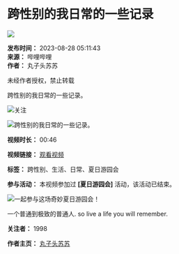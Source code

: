 # 跨性别的我日常的一些记录

![](//i0.hdslb.com/bfs/archive/af630e880113d3d1e842fc065b6aff1db80bd758.jpg@100w_100h_1c.webp)

**发布时间：** 2023-08-28 05:11:43  
**来源：** 哔哩哔哩  
**作者：** 丸子头苏苏  

未经作者授权，禁止转载  

跨性别的我日常的一些记录。

![](//i1.hdslb.com/bfs/face/bb53a8a455386bc9a51c1cd8b38beee0ed0d6886.jpg@96w.webp)关注

![跨性别的我日常的一些记录。](//i0.hdslb.com/bfs/archive/af630e880113d3d1e842fc065b6aff1db80bd758.jpg@518w_290h_1c_!web-video-share-cover.webp)

**视频时长：** 00:46  

**视频链接：** [观看视频](https://www.bilibili.com)  

**标签：** 跨性别、生活、日常、夏日游园会  

**参与活动：** 本视频参加过 **[夏日游园会]** 活动，该活动已结束。  

![一起参与这场奇妙夏日游园会！](//i0.hdslb.com/bfs/activity-plat/448444d71b8a60232079fbe19c0dfdad3ff659f3.jpg@640w_200h_!web-video-activity-cover.webp)

一个普通到极致的普通人. so live a life you will remember.

**关注者：** 1998  

**作者主页：** [丸子头苏苏](//space.bilibili.com/66603640)  